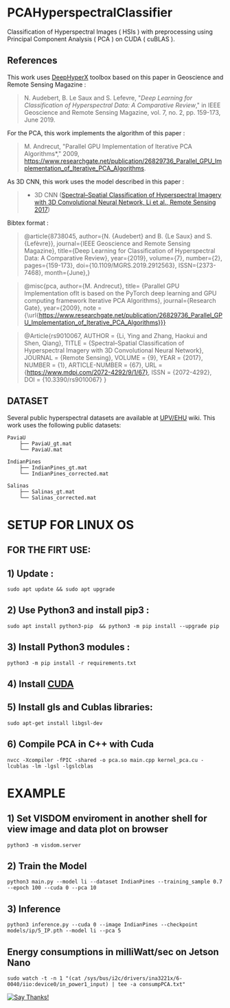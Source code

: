 # PCAHyperspectralClassifier


Classification of Hyperspectral Images ( HSIs ) with preprocessing using Principal Component Analysis ( PCA ) on CUDA ( cuBLAS ).



## References

This work uses [DeepHyperX](https://github.com/nshaud/DeepHyperX) toolbox based on this paper in Geoscience and Remote Sensing Magazine :
> N. Audebert, B. Le Saux and S. Lefevre, "*Deep Learning for Classification of Hyperspectral Data: A Comparative Review*," in IEEE Geoscience and Remote Sensing Magazine, vol. 7, no. 2, pp. 159-173, June 2019.

For the PCA, this work implements the algorithm of this paper :
> M. Andrecut, "Parallel GPU Implementation of Iterative PCA Algorithms*," 2009, https://www.researchgate.net/publication/26829736_Parallel_GPU_Implementation_of_Iterative_PCA_Algorithms. 

As 3D CNN, this work uses the model described in this paper :
>   * 3D CNN ([Spectral–Spatial Classification of Hyperspectral Imagery with 3D Convolutional Neural Network, Li et al., Remote Sensing 2017](http://www.mdpi.com/2072-4292/9/1/67))



Bibtex format :

> @article{8738045,
author={N. {Audebert} and B. {Le Saux} and S. {Lefèvre}},
journal={IEEE Geoscience and Remote Sensing Magazine},
title={Deep Learning for Classification of Hyperspectral Data: A Comparative Review},
year={2019},
volume={7},
number={2},
pages={159-173},
doi={10.1109/MGRS.2019.2912563},
ISSN={2373-7468},
month={June},}

> @misc{pca, 
    author={M. Andrecut},
    title= {Parallel GPU Implementation ofIt is based on the PyTorch deep learning and GPU computing framework
Iterative PCA Algorithms}, 
    journal={Research Gate},
    year={2009},
     note ={\url{https://www.researchgate.net/publication/26829736_Parallel_GPU_Implementation_of_Iterative_PCA_Algorithms}}}
     
> @Article{rs9010067,
AUTHOR = {Li, Ying and Zhang, Haokui and Shen, Qiang},
TITLE = {Spectral–Spatial Classification of Hyperspectral Imagery with 3D Convolutional Neural Network},
JOURNAL = {Remote Sensing},
VOLUME = {9},
YEAR = {2017},
NUMBER = {1},
ARTICLE-NUMBER = {67},
URL = {https://www.mdpi.com/2072-4292/9/1/67},
ISSN = {2072-4292},
DOI = {10.3390/rs9010067}
}

     

## DATASET
Several public hyperspectral datasets are available at [UPV/EHU](http://www.ehu.eus/ccwintco/index.php?title=Hyperspectral_Remote_Sensing_Scenes) wiki.
This work uses the following public datasets:
```
PaviaU
    ├── PaviaU_gt.mat
    └── PaviaU.mat
    
IndianPines
    ├── IndianPines_gt.mat
    └── IndianPines_corrected.mat
    
Salinas
    ├── Salinas_gt.mat
    └── Salinas_corrected.mat
```

# SETUP FOR LINUX OS
## FOR THE FIRT USE:

## 1) Update : 
	sudo apt update && sudo apt upgrade

## 2) Use Python3 and install pip3 : 
	sudo apt install python3-pip  && python3 -m pip install --upgrade pip

## 3) Install Python3 modules : 
	python3 -m pip install -r requirements.txt
	
## 4) Install [CUDA](https://developer.nvidia.com/cuda-toolkit)

## 5) Install gls and Cublas libraries:
	sudo apt-get install libgsl-dev
  
## 6) Compile PCA in C++ with Cuda
	nvcc -Xcompiler -fPIC -shared -o pca.so main.cpp kernel_pca.cu -lcublas -lm -lgsl -lgslcblas
	
# EXAMPLE

## 1) Set VISDOM enviroment in another shell for view image and data plot on browser
	python3 -m visdom.server
	
## 2) Train the Model
	python3 main.py --model li --dataset IndianPines --training_sample 0.7  --epoch 100 --cuda 0 --pca 10
	
## 3) Inference
	python3 inference.py --cuda 0 --image IndianPines --checkpoint models/ip/5_IP.pth --model li --pca 5


## Energy consumptions in milliWatt/sec on Jetson Nano
	sudo watch -t -n 1 "(cat /sys/bus/i2c/drivers/ina3221x/6-0040/iio:device0/in_power1_input) | tee -a consumpPCA.txt"



[![Say Thanks!](https://img.shields.io/badge/Say%20Thanks-!-1EAEDB.svg)](https://saythanks.io/to/gianluca.delucia)

